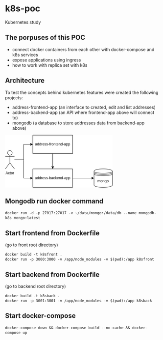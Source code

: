# k8s-poc
Kubernetes study


## The porpuses of this POC
- connect docker containers from each other with docker-compose and k8s services
- expose applications using ingress
- how to work with replica set with k8s

## Architecture
To test the concepts behind kubernetes features were created the following projects:
- address-frontend-app  (an interface to created, edit and list addresses)
- address-backend-app   (an API where frontend-app above will connect to)
- mongodb               (a database to store addresses data from backend-app above)


![architecture](k8s-architecture.png)


## Mongodb run docker command
```
docker run -d -p 27017:27017 -v ~/data/mongo:/data/db --name mongodb-k8s mongo:latest
```

## Start frontend from Dockerfile
(go to front root directory)
```
docker build -t k8sfront .
docker run -p 3000:3000 -v /app/node_modules -v $(pwd):/app k8sfront
```

## Start backend from Dockerfile
(go to backend root directory)
```
docker build -t k8sback .
docker run -p 3001:3001 -v /app/node_modules -v $(pwd):/app k8sback
```

## Start docker-compose
```
docker-compose down && docker-compose build --no-cache && docker-compose up
```
